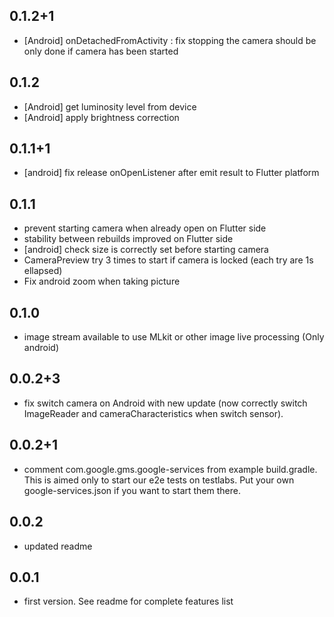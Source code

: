 ## 0.1.2+1
- [Android] onDetachedFromActivity : fix stopping the camera should be only done if camera has been started
## 0.1.2
- [Android] get luminosity level from device
- [Android] apply brightness correction
## 0.1.1+1
- [android] fix release onOpenListener after emit result to Flutter platform
## 0.1.1
- prevent starting camera when already open on Flutter side
- stability between rebuilds improved on Flutter side
- [android] check size is correctly set before starting camera
- CameraPreview try 3 times to start if camera is locked (each try are 1s ellapsed)
- Fix android zoom when taking picture
## 0.1.0
- image stream available to use MLkit or other image live processing (Only android)
## 0.0.2+3
- fix switch camera on Android with new update (now correctly switch ImageReader and cameraCharacteristics when switch sensor).
## 0.0.2+1
- comment com.google.gms.google-services from example build.gradle.
This is aimed only to start our e2e tests on testlabs. Put your own google-services.json if you want to start them there.
## 0.0.2
- updated readme
## 0.0.1
- first version. See readme for complete features list

